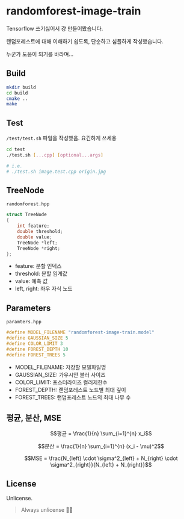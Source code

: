 # randomforest-image-train

Tensorflow 쓰기싫어서 걍 만들어봤습니다.

랜덤포레스트에 대해 이해하기 쉽도록, 단순하고 심플하게 작성했습니다.

누군가 도움이 되기를 바라며...

## Build

```sh
mkdir build
cd build
cmake ..
make
```

## Test

`/test/test.sh` 파일을 작성했음. 요긴하게 쓰세용

```sh
cd test
./test.sh [...cpp] [optional...args]

# i.e. 
# ./test.sh image.test.cpp origin.jpg
```

## TreeNode

`randomforest.hpp`
```cpp
struct TreeNode
{
    int feature;
    double threshold;
    double value;
    TreeNode *left;
    TreeNode *right;
};
```

- feature: 분할 인덱스
- threshold: 분할 임계값
- value: 예측 값
- left, right: 좌우 자식 노드


## Parameters

`paramters.hpp`
```cpp
#define MODEL_FILENAME "randomforest-image-train.model"
#define GAUSSIAN_SIZE 5
#define COLOR_LIMIT 3
#define FOREST_DEPTH 10
#define FOREST_TREES 5
```
- MODEL_FILENAME: 저장할 모델파일명
- GAUSSIAN_SIZE: 가우시안 블러 사이즈
- COLOR_LIMIT: 포스터라이즈 컬러제한수
- FOREST_DEPTH: 랜덤포레스트 노드별 최대 깊이
- FOREST_TREES: 랜덤포레스트 노드의 최대 나무 수

## 평균, 분산, MSE
  
  ```math
  평균 = \frac{1}{n} \sum_{i=1}^{n} x_i
  ```
  
  ```math
  분산 = \frac{1}{n} \sum_{i=1}^{n} (x_i - \mu)^2
  ```
  
  ```math
  MSE = \frac{N_{left} \cdot \sigma^2_{left} + N_{right} \cdot \sigma^2_{right}}{N_{left} + N_{right}}
  ```


## License

Unlicense. 

> Always unlicense 🫶🏼


